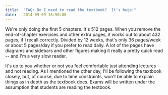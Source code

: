 ```yaml
---
title:  "FAQ: Do I need to read the textbook?  It's huge!"
date:   2014-09-09 18:50:00
---
```


We're only doing the first 5 chapters.  It's 512 pages.  When you remove the end-of-chapter exercises and other extra pages, it works out to about 432 pages, if I recall correctly.  Divided by 12 weeks, that's only 36 pages/week or about 5 pages/day if you prefer to read daily.  A lot of the pages have diagrams and sidebars and other figures making it really a pretty quick read -- and I'm a very slow reader.

It's up to you whether or not you feel comfortable just attending lectures and not reading.  As I mentioned the other day, I'll be following the textbook closely, but, of course, due to time constraints, won't be able to explain things as in depth as the textbook does.  Exams will be written under the assumption that students are reading the textbook.
